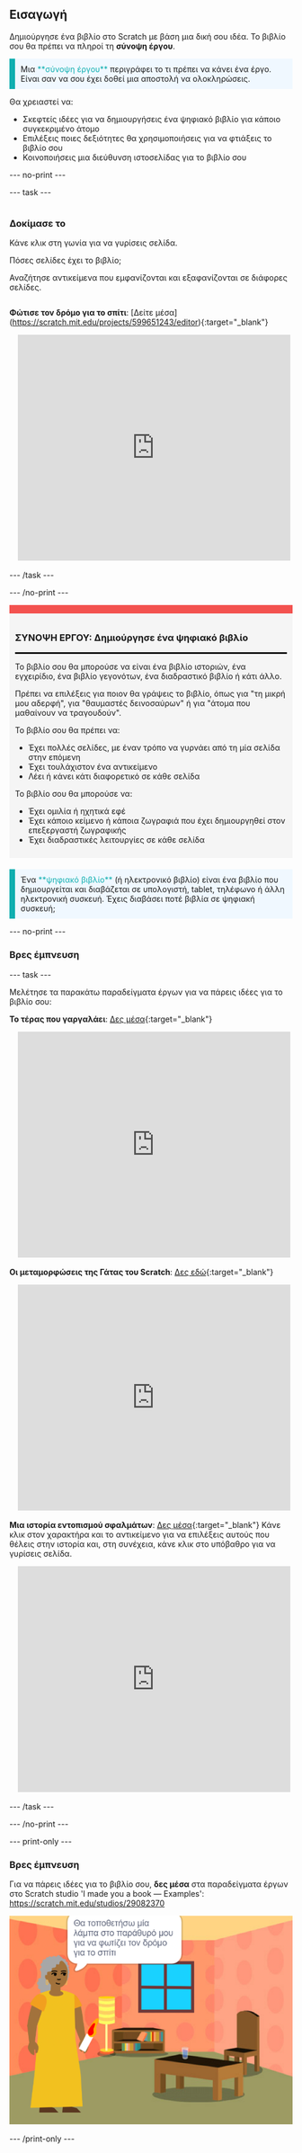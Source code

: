 ## Εισαγωγή

Δημιούργησε ένα βιβλίο στο Scratch με βάση μια δική σου ιδέα. Το βιβλίο σου θα πρέπει να πληροί τη **σύνοψη έργου**.

<p style="border-left: solid; border-width:10px; border-color: #0faeb0; background-color: aliceblue; padding: 10px;">
Μια <span style="color: #0faeb0">**σύνοψη έργου**</span> περιγράφει το τι πρέπει να κάνει ένα έργο. Είναι σαν να σου έχει δοθεί μια αποστολή να ολοκληρώσεις.
</p>

Θα χρειαστεί να:

+ Σκεφτείς ιδέες για να δημιουργήσεις ένα ψηφιακό βιβλίο για κάποιο συγκεκριμένο άτομο
+ Επιλέξεις ποιες δεξιότητες θα χρησιμοποιήσεις για να φτιάξεις το βιβλίο σου
+ Κοινοποιήσεις μια διεύθυνση ιστοσελίδας για το βιβλίο σου

--- no-print ---

--- task ---

<div style="display: flex; flex-wrap: wrap">
<div style="flex-basis: 200px; flex-grow: 1">

### Δοκίμασε το

Κάνε κλικ στη γωνία για να γυρίσεις σελίδα.

Πόσες σελίδες έχει το βιβλίο;

Αναζήτησε αντικείμενα που εμφανίζονται και εξαφανίζονται σε διάφορες σελίδες.

</div>
<div>

**Φώτισε τον δρόμο για το σπίτι**: [Δείτε μέσα] (https://scratch.mit.edu/projects/599651243/editor){:target="_blank"}
<div class="scratch-preview" style="margin-left: 15px;">
  <iframe allowtransparency="true" width="485" height="402" src="https://scratch.mit.edu/projects/embed/599651243/?autostart=false" frameborder="0"></iframe>
</div>

</div>
</div>

--- /task ---

--- /no-print ---

<div style="border-top: 15px solid #f3524f; background-color: whitesmoke; margin-bottom: 20px; padding: 10px;">

### ΣΥΝΟΨΗ ΕΡΓΟΥ: Δημιούργησε ένα **ψηφιακό βιβλίο**
<hr style="border-top: 2px solid black;">

Το βιβλίο σου θα μπορούσε να είναι ένα βιβλίο ιστοριών, ένα εγχειρίδιο, ένα βιβλίο γεγονότων, ένα διαδραστικό βιβλίο ή κάτι άλλο.

Πρέπει να επιλέξεις για ποιον θα γράψεις το βιβλίο, όπως για "τη μικρή μου αδερφή", για "θαυμαστές δεινοσαύρων" ή για "άτομα που μαθαίνουν να τραγουδούν".  

Το βιβλίο σου θα πρέπει να:
+ Έχει πολλές σελίδες, με έναν τρόπο να γυρνάει από τη μία σελίδα στην επόμενη
+ Έχει τουλάχιστον ένα αντικείμενο
+ Λέει ή κάνει κάτι διαφορετικό σε κάθε σελίδα

Το βιβλίο σου θα μπορούσε να:
+ Έχει ομιλία ή ηχητικά εφέ
+ Έχει κάποιο κείμενο ή κάποια ζωγραφιά που έχει δημιουργηθεί στον επεξεργαστή ζωγραφικής
+ Έχει διαδραστικές λειτουργίες σε κάθε σελίδα
</div>

<p style="border-left: solid; border-width:10px; border-color: #0faeb0; background-color: aliceblue; padding: 10px;">
Ένα <span style="color: #0faeb0">**ψηφιακό βιβλίο**</span> (ή ηλεκτρονικό βιβλίο) είναι ένα βιβλίο που δημιουργείται και διαβάζεται σε υπολογιστή, tablet, τηλέφωνο ή άλλη ηλεκτρονική συσκευή. Έχεις διαβάσει ποτέ βιβλία σε ψηφιακή συσκευή;
</p>

--- no-print ---

### Βρες έμπνευση

--- task ---

Μελέτησε τα παρακάτω παραδείγματα έργων για να πάρεις ιδέες για το βιβλίο σου:

**Το τέρας που γαργαλάει**: [Δες μέσα](https://scratch.mit.edu/projects/599651916/editor){:target="_blank"}
<div class="scratch-preview" style="margin-left: 15px;">
  <iframe allowtransparency="true" width="485" height="402" src="https://scratch.mit.edu/projects/embed/599651916/?autostart=false" frameborder="0"></iframe>
</div>

**Οι μεταμορφώσεις της Γάτας του Scratch**: [Δες εδώ](https://scratch.mit.edu/projects/599652684/editor){:target="_blank"}
<div class="scratch-preview" style="margin-left: 15px;">
  <iframe allowtransparency="true" width="485" height="402" src="https://scratch.mit.edu/projects/embed/599652684/?autostart=false" frameborder="0"></iframe>
</div>

**Μια ιστορία εντοπισμού σφαλμάτων**: [Δες μέσα](https://scratch.mit.edu/projects/599653803/editor){:target="_blank"}
Κάνε κλικ στον χαρακτήρα και το αντικείμενο για να επιλέξεις αυτούς που θέλεις στην ιστορία και, στη συνέχεια, κάνε κλικ στο υπόβαθρο για να γυρίσεις σελίδα.
<div class="scratch-preview" style="margin-left: 15px;">
  <iframe allowtransparency="true" width="485" height="402" src="https://scratch.mit.edu/projects/embed/599653803/?autostart=false" frameborder="0"></iframe>
</div>

--- /task ---

--- /no-print ---

--- print-only ---

### Βρες έμπνευση

Για να πάρεις ιδέες για το βιβλίο σου, **δες μέσα** στα παραδείγματα έργων στο Scratch studio 'I made you a book — Examples': https://scratch.mit.edu/studios/29082370

![Το έργο «Φώτισε το δρόμο για το σπίτι».](images/showcase_static.png)

--- /print-only ---


